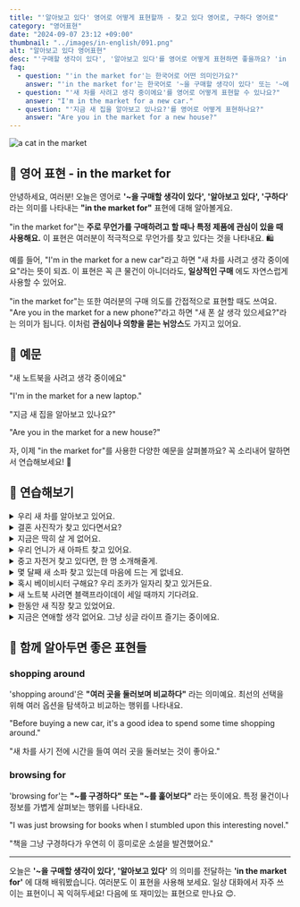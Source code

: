 ```yaml
---
title: "'알아보고 있다' 영어로 어떻게 표현할까 - 찾고 있다 영어로, 구하다 영어로"
category: "영어표현"
date: "2024-09-07 23:12 +09:00"
thumbnail: "../images/in-english/091.png"
alt: "알아보고 있다 영어표현"
desc: "'구매할 생각이 있다', '알아보고 있다'를 영어로 어떻게 표현하면 좋을까요? 'in the market for'라는 표현을 배워봅시다. '새 차를 사려고 생각 중이에요', '새 폰 살 생각 있으세요?' 등을 영어로 표현하는 법을 알아봅시다. 다양한 예문을 통해서 연습하고 본인의 표현으로 만들어 보세요."
faq:
  - question: "'in the market for'는 한국어로 어떤 의미인가요?"
    answer: "'in the market for'는 한국어로 '~을 구매할 생각이 있다' 또는 '~에 관심이 있다'라는 의미입니다."
  - question: "'새 차를 사려고 생각 중이에요'를 영어로 어떻게 표현할 수 있나요?"
    answer: "I'm in the market for a new car."
  - question: "'지금 새 집을 알아보고 있나요?'를 영어로 어떻게 표현하나요?"
    answer: "Are you in the market for a new house?"
---
```


![a cat in the market](../images/in-english/091-1.avif)

## 🌟 영어 표현 - in the market for

안녕하세요, 여러분! 오늘은 영어로 **'~을 구매할 생각이 있다', '알아보고 있다', '구하다'** 라는 의미를 나타내는 **"in the market for"** 표현에 대해 알아볼게요.

"in the market for"는 **주로 무언가를 구매하려고 할 때나 특정 제품에 관심이 있을 때 사용해요.** 이 표현은 여러분이 적극적으로 무언가를 찾고 있다는 것을 나타내요. 🛍️

예를 들어, "I'm in the market for a new car"라고 하면 "새 차를 사려고 생각 중이에요"라는 뜻이 되죠. 이 표현은 꼭 큰 물건이 아니더라도, **일상적인 구매** 에도 자연스럽게 사용할 수 있어요.

"in the market for"는 또한 여러분의 구매 의도를 간접적으로 표현할 때도 쓰여요. "Are you in the market for a new phone?"라고 하면 "새 폰 살 생각 있으세요?"라는 의미가 됩니다. 이처럼 **관심이나 의향을 묻는 뉘앙스**도 가지고 있어요.

<script async src="https://pagead2.googlesyndication.com/pagead/js/adsbygoogle.js?client=ca-pub-1465612013356152"
     crossorigin="anonymous"></script>
<!-- engple-horizontal-ad -->

<ins class="adsbygoogle"
     style="display:block"
     data-ad-client="ca-pub-1465612013356152"
     data-ad-slot="2106896038"
     data-ad-format="auto"
     data-full-width-responsive="true"></ins>

<script>
     (adsbygoogle = window.adsbygoogle || []).push({});
</script>

## 📖 예문

"새 노트북을 사려고 생각 중이에요"

"I'm in the market for a new laptop."

"지금 새 집을 알아보고 있나요?"

"Are you in the market for a new house?"

자, 이제 "in the market for"를 사용한 다양한 예문을 살펴볼까요? 꼭 소리내어 말하면서 연습해보세요! 🚀

## 💬 연습해보기

<details>
<summary>우리 새 차를 알아보고 있어요.</summary>
<span>We're in the market for a new car.</span>
</details>

<details>
<summary>결혼 사진작가 찾고 있다면서요?</summary>
<span>I hear you're in the market for a wedding photographer. </span>
</details>

<details>
<summary>지금은 딱히 살 게 없어요.</summary>
<span>I'm not really in the market for anything right now.</span>
</details>

<details>
<summary>우리 언니가 새 아파트 찾고 있어요.</summary>
<span>My sister's in the market for a new apartment.</span>
</details>

<details>
<summary>중고 자전거 찾고 있다면, 한 명 소개해줄게.</summary>
<span>Hey, if you're in the market for a used bike, I know someone selling one.</span>
</details>

<details>
<summary>몇 달째 새 소파 찾고 있는데 마음에 드는 게 없네요.</summary>
<span>We've been in the market for a new couch for months. Can't seem to find the right one.</span>
</details>

<details>
<summary>혹시 베이비시터 구해요? 우리 조카가 일자리 찾고 있거든요.</summary>
<span>Are you guys in the market for a babysitter? My niece is looking for work.</span>
</details>

<details>
<summary>새 노트북 사려면 블랙프라이데이 세일 때까지 기다려요.</summary>
<span>If you're in the market for a new laptop, wait for the Black Friday sales.</span>
</details>

<details>
<summary>한동안 새 직장 찾고 있었어요.</summary>
<span>I've been in the market for a new job for a while now.</span>
</details>

<details>
<summary>지금은 연애할 생각 없어요. 그냥 싱글 라이프 즐기는 중이에요.</summary>
<span>I'm not in the market for a relationship right now. Just <a href="/blog/in-english/128.enjoy-ing/">enjoying</a> being single.</span>
</details>

## 🤝 함께 알아두면 좋은 표현들

### shopping around

'shopping around'은 **"여러 곳을 둘러보며 비교하다"** 라는 의미예요. 최선의 선택을 위해 여러 옵션을 탐색하고 비교하는 행위를 나타내요.

"Before buying a new car, it's a good idea to spend some time shopping around."

"새 차를 사기 전에 시간을 들여 여러 곳을 둘러보는 것이 좋아요."

### browsing for

'browsing for'는 **"~를 구경하다" 또는 "~를 훑어보다"** 라는 뜻이에요. 특정 물건이나 정보를 가볍게 살펴보는 행위를 나타내요.

"I was just browsing for books when I stumbled upon this interesting novel."

"책을 그냥 구경하다가 우연히 이 흥미로운 소설을 발견했어요."

---

오늘은 **'~을 구매할 생각이 있다', '알아보고 있다'** 의 의미를 전달하는 **'in the market for'** 에 대해 배워봤습니다. 여러분도 이 표현을 사용해 보세요. 일상 대화에서 자주 쓰이는 표현이니 꼭 익혀두세요! 다음에 또 재미있는 표현으로 만나요 😊.

